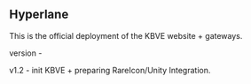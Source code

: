 ## Hyperlane

This is the official deployment of the KBVE website + gateways.

version -

v1.2    - init KBVE + preparing RareIcon/Unity Integration.